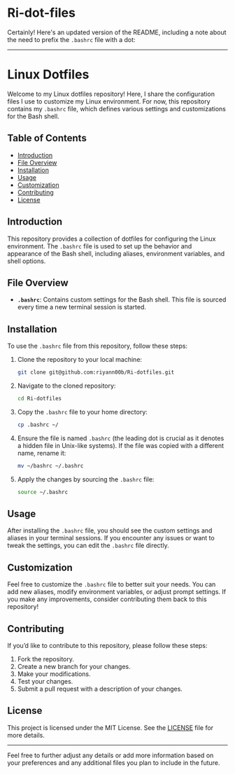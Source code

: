 # Ri-dot-files

Certainly! Here's an updated version of the README, including a note about the need to prefix the `.bashrc` file with a dot:

---

# Linux Dotfiles

Welcome to my Linux dotfiles repository! Here, I share the configuration files I use to customize my Linux environment. For now, this repository contains my `.bashrc` file, which defines various settings and customizations for the Bash shell.

## Table of Contents

- [Introduction](#introduction)
- [File Overview](#file-overview)
- [Installation](#installation)
- [Usage](#usage)
- [Customization](#customization)
- [Contributing](#contributing)
- [License](#license)

## Introduction

This repository provides a collection of dotfiles for configuring the Linux environment. The `.bashrc` file is used to set up the behavior and appearance of the Bash shell, including aliases, environment variables, and shell options.

## File Overview

- **`.bashrc`**: Contains custom settings for the Bash shell. This file is sourced every time a new terminal session is started.

## Installation

To use the `.bashrc` file from this repository, follow these steps:

1. Clone the repository to your local machine:

    ```bash
    git clone git@github.com:riyann00b/Ri-dotfiles.git
    ```

2. Navigate to the cloned repository:

    ```bash
    cd Ri-dotfiles
    ```

3. Copy the `.bashrc` file to your home directory:

    ```bash
    cp .bashrc ~/
    ```

4. Ensure the file is named `.bashrc` (the leading dot is crucial as it denotes a hidden file in Unix-like systems). If the file was copied with a different name, rename it:

    ```bash
    mv ~/bashrc ~/.bashrc
    ```

5. Apply the changes by sourcing the `.bashrc` file:

    ```bash
    source ~/.bashrc
    ```

## Usage

After installing the `.bashrc` file, you should see the custom settings and aliases in your terminal sessions. If you encounter any issues or want to tweak the settings, you can edit the `.bashrc` file directly.

## Customization

Feel free to customize the `.bashrc` file to better suit your needs. You can add new aliases, modify environment variables, or adjust prompt settings. If you make any improvements, consider contributing them back to this repository!

## Contributing

If you’d like to contribute to this repository, please follow these steps:

1. Fork the repository.
2. Create a new branch for your changes.
3. Make your modifications.
4. Test your changes.
5. Submit a pull request with a description of your changes.

## License

This project is licensed under the MIT License. See the [LICENSE](LICENSE) file for more details.

---

Feel free to further adjust any details or add more information based on your preferences and any additional files you plan to include in the future.
